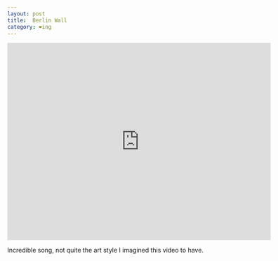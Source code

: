 ```yaml
---
layout: post
title:  Berlin Wall
category: ❤ing
---
```


<iframe src="http://player.vimeo.com/video/22713488?byline=0&portrait=0&color=0066FF" width="600" height="450" frameborder="0">
  
</iframe>

Incredible song, not quite the art style I imagined this video to have.